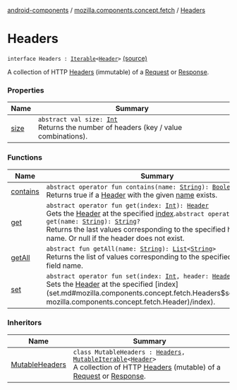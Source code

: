 [android-components](../../index.md) / [mozilla.components.concept.fetch](../index.md) / [Headers](./index.md)

# Headers

`interface Headers : `[`Iterable`](https://kotlinlang.org/api/latest/jvm/stdlib/kotlin.collections/-iterable/index.html)`<`[`Header`](../-header/index.md)`>` [(source)](https://github.com/mozilla-mobile/android-components/blob/master/components/concept/fetch/src/main/java/mozilla/components/concept/fetch/Headers.kt#L12)

A collection of HTTP [Headers](./index.md) (immutable) of a [Request](../-request/index.md) or [Response](../-response/index.md).

### Properties

| Name | Summary |
|---|---|
| [size](size.md) | `abstract val size: `[`Int`](https://kotlinlang.org/api/latest/jvm/stdlib/kotlin/-int/index.html)<br>Returns the number of headers (key / value combinations). |

### Functions

| Name | Summary |
|---|---|
| [contains](contains.md) | `abstract operator fun contains(name: `[`String`](https://kotlinlang.org/api/latest/jvm/stdlib/kotlin/-string/index.html)`): `[`Boolean`](https://kotlinlang.org/api/latest/jvm/stdlib/kotlin/-boolean/index.html)<br>Returns true if a [Header](../-header/index.md) with the given [name](contains.md#mozilla.components.concept.fetch.Headers$contains(kotlin.String)/name) exists. |
| [get](get.md) | `abstract operator fun get(index: `[`Int`](https://kotlinlang.org/api/latest/jvm/stdlib/kotlin/-int/index.html)`): `[`Header`](../-header/index.md)<br>Gets the [Header](../-header/index.md) at the specified [index](get.md#mozilla.components.concept.fetch.Headers$get(kotlin.Int)/index).`abstract operator fun get(name: `[`String`](https://kotlinlang.org/api/latest/jvm/stdlib/kotlin/-string/index.html)`): `[`String`](https://kotlinlang.org/api/latest/jvm/stdlib/kotlin/-string/index.html)`?`<br>Returns the last values corresponding to the specified header field name. Or null if the header does not exist. |
| [getAll](get-all.md) | `abstract fun getAll(name: `[`String`](https://kotlinlang.org/api/latest/jvm/stdlib/kotlin/-string/index.html)`): `[`List`](https://kotlinlang.org/api/latest/jvm/stdlib/kotlin.collections/-list/index.html)`<`[`String`](https://kotlinlang.org/api/latest/jvm/stdlib/kotlin/-string/index.html)`>`<br>Returns the list of values corresponding to the specified header field name. |
| [set](set.md) | `abstract operator fun set(index: `[`Int`](https://kotlinlang.org/api/latest/jvm/stdlib/kotlin/-int/index.html)`, header: `[`Header`](../-header/index.md)`): `[`Unit`](https://kotlinlang.org/api/latest/jvm/stdlib/kotlin/-unit/index.html)<br>Sets the [Header](../-header/index.md) at the specified [index](set.md#mozilla.components.concept.fetch.Headers$set(kotlin.Int, mozilla.components.concept.fetch.Header)/index). |

### Inheritors

| Name | Summary |
|---|---|
| [MutableHeaders](../-mutable-headers/index.md) | `class MutableHeaders : `[`Headers`](./index.md)`, `[`MutableIterable`](https://kotlinlang.org/api/latest/jvm/stdlib/kotlin.collections/-mutable-iterable/index.html)`<`[`Header`](../-header/index.md)`>`<br>A collection of HTTP [Headers](./index.md) (mutable) of a [Request](../-request/index.md) or [Response](../-response/index.md). |

